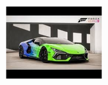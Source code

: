 ![Lamborghnini article](https://github.com/FAZIL9922/skills-communicate-using-markdowno/blob/main/Lambhorghini.jfif)


